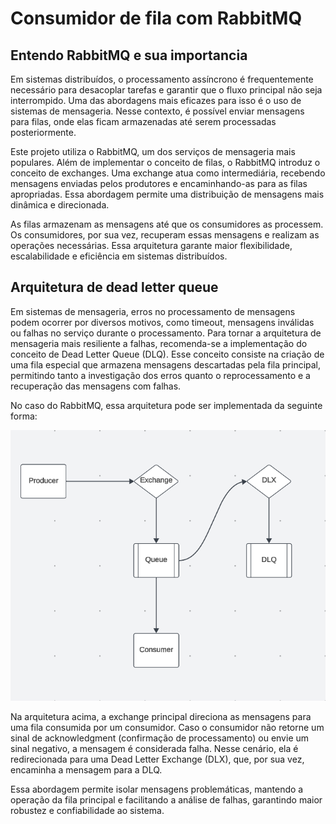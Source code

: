 # Consumidor de fila com RabbitMQ

## Entendo RabbitMQ e sua importancia

Em sistemas distribuídos, o processamento assíncrono é frequentemente necessário para desacoplar tarefas e garantir que o fluxo principal não seja interrompido. Uma das abordagens mais eficazes para isso é o uso de sistemas de mensageria. Nesse contexto, é possível enviar mensagens para filas, onde elas ficam armazenadas até serem processadas posteriormente.

Este projeto utiliza o RabbitMQ, um dos serviços de mensageria mais populares. Além de implementar o conceito de filas, o RabbitMQ introduz o conceito de exchanges. Uma exchange atua como intermediária, recebendo mensagens enviadas pelos produtores e encaminhando-as para as filas apropriadas. Essa abordagem permite uma distribuição de mensagens mais dinâmica e direcionada.

As filas armazenam as mensagens até que os consumidores as processem. Os consumidores, por sua vez, recuperam essas mensagens e realizam as operações necessárias. Essa arquitetura garante maior flexibilidade, escalabilidade e eficiência em sistemas distribuídos.


## Arquitetura de dead letter queue

Em sistemas de mensageria, erros no processamento de mensagens podem ocorrer por diversos motivos, como timeout, mensagens inválidas ou falhas no serviço durante o processamento. Para tornar a arquitetura de mensageria mais resiliente a falhas, recomenda-se a implementação do conceito de Dead Letter Queue (DLQ). Esse conceito consiste na criação de uma fila especial que armazena mensagens descartadas pela fila principal, permitindo tanto a investigação dos erros quanto o reprocessamento e a recuperação das mensagens com falhas.

No caso do RabbitMQ, essa arquitetura pode ser implementada da seguinte forma:

![Arquitetura da nossa dlq](dlq.png)

Na arquitetura acima, a exchange principal direciona as mensagens para uma fila consumida por um consumidor. Caso o consumidor não retorne um sinal de acknowledgment (confirmação de processamento) ou envie um sinal negativo, a mensagem é considerada falha. Nesse cenário, ela é redirecionada para uma Dead Letter Exchange (DLX), que, por sua vez, encaminha a mensagem para a DLQ.

Essa abordagem permite isolar mensagens problemáticas, mantendo a operação da fila principal e facilitando a análise de falhas, garantindo maior robustez e confiabilidade ao sistema.

